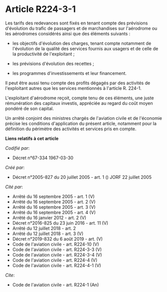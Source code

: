 # Article R224-3-1

Les tarifs des redevances sont fixés en tenant compte des prévisions d'évolution du trafic de passagers et de marchandises
sur l'aérodrome ou les aérodromes considérés ainsi que des éléments suivants :

- les objectifs d'évolution des charges, tenant compte notamment de l'évolution de la qualité des services fournis aux
usagers et de celle de la productivité de l'exploitant ;

- les prévisions d'évolution des recettes ;

- les programmes d'investissements et leur financement.

Il peut être aussi tenu compte des profits dégagés par des activités de l'exploitant autres que les services mentionnés à
l'article R. 224-1.

L'exploitant d'aérodrome reçoit, compte tenu de ces éléments, une juste rémunération des capitaux investis, appréciée au
regard du coût moyen pondéré de son capital.

Un arrêté conjoint des ministres chargés de l'aviation civile et de l'économie précise les conditions d'application du
présent article, notamment pour la définition du périmètre des activités et services pris en compte.

**Liens relatifs à cet article**

_Codifié par_:

  - Décret n°67-334 1967-03-30

_Créé par_:

  - Décret n°2005-827 du 20 juillet 2005 - art. 1 () JORF 22 juillet 2005

_Cité par_:

  - Arrêté du 16 septembre 2005 - art. 1 (V)
  - Arrêté du 16 septembre 2005 - art. 2 (V)
  - Arrêté du 16 septembre 2005 - art. 3 (V)
  - Arrêté du 16 septembre 2005 - art. 4 (V)
  - Arrêté du 16 janvier 2012 - art. 2 (V)
  - Décret n°2016-825 du 23 juin 2016 - art. 11 (V)
  - Arrêté du 12 juillet 2018 - art. 2
  - Arrêté du 12 juillet 2018 - art. 3 (V)
  - Décret n°2019-832 du 6 août 2019 - art. (V)
  - Code de l'aviation civile - art. R224-10 (V)
  - Code de l'aviation civile - art. R224-3-3 (V)
  - Code de l'aviation civile - art. R224-3-4 (V)
  - Code de l'aviation civile - art. R224-4 (V)
  - Code de l'aviation civile - art. R224-4-1 (V)

_Cite_:

  - Code de l'aviation civile - art. R224-1 (An)
